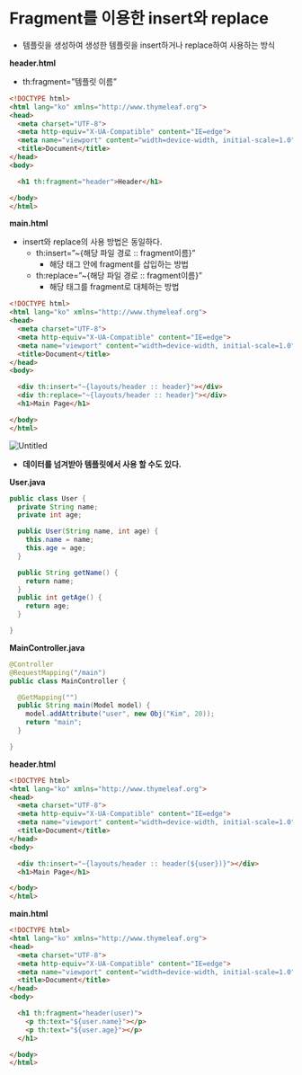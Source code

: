 # Fragment를 이용한 insert와 replace

- 템플릿을 생성하여 생성한 템플릿을 insert하거나 replace하여 사용하는 방식

**header.html**

- th:fragment=”템플릿 이름”

```html
<!DOCTYPE html>
<html lang="ko" xmlns="http://www.thymeleaf.org">
<head>
  <meta charset="UTF-8">
  <meta http-equiv="X-UA-Compatible" content="IE=edge">
  <meta name="viewport" content="width=device-width, initial-scale=1.0">
  <title>Document</title>
</head>
<body>

  <h1 th:fragment="header">Header</h1>

</body>
</html>
```

**main.html**

- insert와 replace의 사용 방법은 동일하다.
    - th:insert=”~{해당 파일 경로 :: fragment이름}”
        - 해당 태그 안에 fragment를 삽입하는 방법
    - th:replace=”~{해당 파일 경로 :: fragment이름}”
        - 해당 태그를 fragment로 대체하는 방법

```html
<!DOCTYPE html>
<html lang="ko" xmlns="http://www.thymeleaf.org">
<head>
  <meta charset="UTF-8">
  <meta http-equiv="X-UA-Compatible" content="IE=edge">
  <meta name="viewport" content="width=device-width, initial-scale=1.0">
  <title>Document</title>
</head>
<body>

  <div th:insert="~{layouts/header :: header}"></div>
  <div th:replace="~{layouts/header :: header}"></div>
  <h1>Main Page</h1>

</body>
</html>
```

![Untitled](https://github.com/SubiYoon/SubiYoon.github.io/assets/117332903/69cf93bc-7e87-4cf0-ab3e-c6ef40078f83)


- **데이터를 넘겨받아 템플릿에서 사용 할 수도 있다.**

**User.java**

```java
public class User {
  private String name;
  private int age;

  public User(String name, int age) {
    this.name = name;
    this.age = age;
  }

  public String getName() {
    return name;
  }
  public int getAge() {
    return age;
  }

}
```

**MainController.java**

```java
@Controller
@RequestMapping("/main")
public class MainController {

  @GetMapping("")
  public String main(Model model) {
    model.addAttribute("user", new Obj("Kim", 20));
    return "main";  
  }

}
```

**header.html**

```html
<!DOCTYPE html>
<html lang="ko" xmlns="http://www.thymeleaf.org">
<head>
  <meta charset="UTF-8">
  <meta http-equiv="X-UA-Compatible" content="IE=edge">
  <meta name="viewport" content="width=device-width, initial-scale=1.0">
  <title>Document</title>
</head>
<body>

  <div th:insert="~{layouts/header :: header(${user})}"></div>
  <h1>Main Page</h1>

</body>
</html>
```

**main.html**

```html
<!DOCTYPE html>
<html lang="ko" xmlns="http://www.thymeleaf.org">
<head>
  <meta charset="UTF-8">
  <meta http-equiv="X-UA-Compatible" content="IE=edge">
  <meta name="viewport" content="width=device-width, initial-scale=1.0">
  <title>Document</title>
</head>
<body>

  <h1 th:fragment="header(user)">
    <p th:text="${user.name}"></p> 
    <p th:text="${user.age}"></p>
  </h1>

</body>
</html>
```
